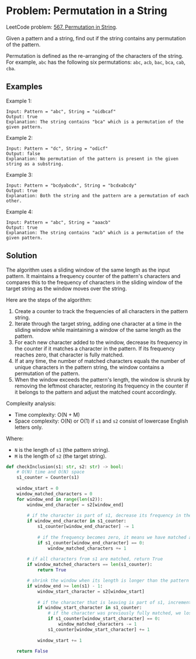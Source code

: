 
# Problem: Permutation in a String

LeetCode problem: [567. Permutation in String](https://leetcode.com/problems/permutation-in-string/).

Given a pattern and a string, find out if the string contains any permutation of the pattern.

Permutation is defined as the re-arranging of the characters of the string. For example, `abc` has the following six permutations: `abc`, `acb`, `bac`, `bca`, `cab`, `cba`.

## Examples

Example 1:

```plaintext
Input: Pattern = "abc", String = "oidbcaf"
Output: true
Explanation: The string contains "bca" which is a permutation of the given pattern.
```

Example 2:

```plaintext
Input: Pattern = "dc", String = "odicf"
Output: false
Explanation: No permutation of the pattern is present in the given string as a substring.
```

Example 3:

```plaintext
Input: Pattern = "bcdyabcdx", String = "bcdxabcdy"
Output: true
Explanation: Both the string and the pattern are a permutation of each other.
```

Example 4:

```plaintext
Input: Pattern = "abc", String = "aaacb"
Output: true
Explanation: The string contains "acb" which is a permutation of the given pattern.
```

## Solution

The algorithm uses a sliding window of the same length as the input pattern. It maintains a frequency counter of the pattern's characters and compares this to the frequency of characters in the sliding window of the target string as the window moves over the string.

Here are the steps of the algorithm:

1. Create a counter to track the frequencies of all characters in the pattern string.
2. Iterate through the target string, adding one character at a time in the sliding window while maintaining a window of the same length as the pattern.
3. For each new character added to the window, decrease its frequency in the counter if it matches a character in the pattern. If its frequency reaches zero, that character is fully matched.
4. If at any time, the number of matched characters equals the number of unique characters in the pattern string, the window contains a permutation of the pattern.
5. When the window exceeds the pattern's length, the window is shrunk by removing the leftmost character, restoring its frequency in the counter if it belongs to the pattern and adjust the matched count accordingly.

Complexity analysis:

- Time complexity: O(N + M)
- Space complexity: O(N) or O(1) if `s1` and `s2` consist of lowercase English letters only.

Where:

- `N` is the length of `s1` (the pattern string).
- `M` is the length of `s2` (the target string).

```python
def checkInclusion(s1: str, s2: str) -> bool:
    # O(N) time and O(N) space
    s1_counter = Counter(s1)
    
    window_start = 0
    window_matched_characters = 0
    for window_end in range(len(s2)):
        window_end_character = s2[window_end]
        
        # if the character is part of s1, decrease its frequency in the counter
        if window_end_character in s1_counter:
            s1_counter[window_end_character] -= 1
            
            # if the frequency becomes zero, it means we have matched all instances of this character
            if s1_counter[window_end_character] == 0:
                window_matched_characters += 1
        
        # if all characters from s1 are matched, return True
        if window_matched_characters == len(s1_counter):
            return True

        # shrink the window when its length is longer than the pattern length
        if window_end >= len(s1) - 1:
            window_start_character = s2[window_start]
    
            # if the character that is leaving is part of s1, increment its frequency back in the counter
            if window_start_character in s1_counter:
                # if the character was previously fully matched, we lose the match for it
                if s1_counter[window_start_character] == 0:
                    window_matched_characters -= 1
                s1_counter[window_start_character] += 1
            
            window_start += 1
    
    return False
```
